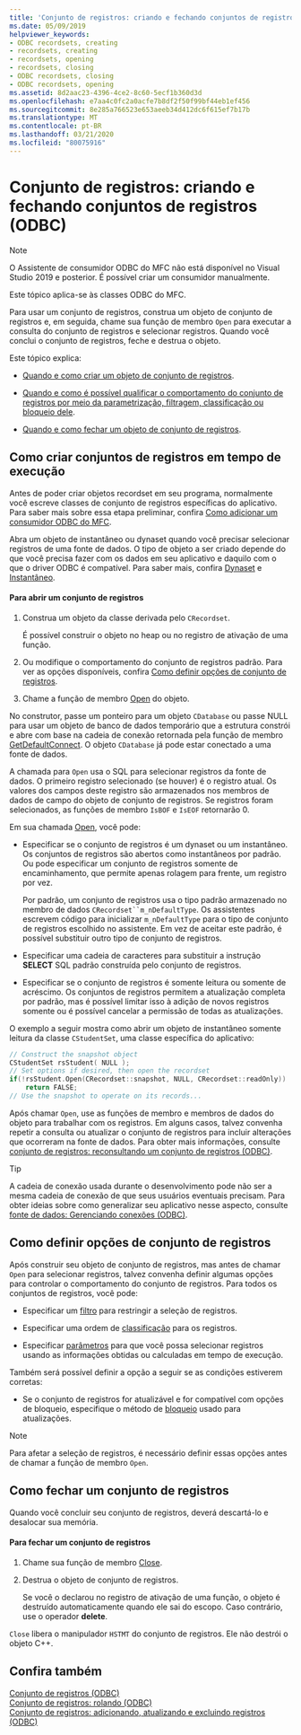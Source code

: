 ```yaml
---
title: 'Conjunto de registros: criando e fechando conjuntos de registros (ODBC)'
ms.date: 05/09/2019
helpviewer_keywords:
- ODBC recordsets, creating
- recordsets, creating
- recordsets, opening
- recordsets, closing
- ODBC recordsets, closing
- ODBC recordsets, opening
ms.assetid: 8d2aac23-4396-4ce2-8c60-5ecf1b360d3d
ms.openlocfilehash: e7aa4c0fc2a0acfe7b8df2f50f99bf44eb1ef456
ms.sourcegitcommit: 8e285a766523e653aeeb34d412dc6f615ef7b17b
ms.translationtype: MT
ms.contentlocale: pt-BR
ms.lasthandoff: 03/21/2020
ms.locfileid: "80075916"
---
```

# <a name="recordset-creating-and-closing-recordsets-odbc"></a>Conjunto de registros: criando e fechando conjuntos de registros (ODBC)

> [!NOTE]
> O Assistente de consumidor ODBC do MFC não está disponível no Visual Studio 2019 e posterior. É possível criar um consumidor manualmente.

Este tópico aplica-se às classes ODBC do MFC.

Para usar um conjunto de registros, construa um objeto de conjunto de registros e, em seguida, chame sua função de membro `Open` para executar a consulta do conjunto de registros e selecionar registros. Quando você conclui o conjunto de registros, feche e destrua o objeto.

Este tópico explica:

- [Quando e como criar um objeto de conjunto de registros](#_core_creating_recordsets_at_run_time).

- [Quando e como é possível qualificar o comportamento do conjunto de registros por meio da parametrização, filtragem, classificação ou bloqueio dele](#_core_setting_recordset_options).

- [Quando e como fechar um objeto de conjunto de registros](#_core_closing_a_recordset).

##  <a name="creating-recordsets-at-run-time"></a><a name="_core_creating_recordsets_at_run_time"></a> Como criar conjuntos de registros em tempo de execução

Antes de poder criar objetos recordset em seu programa, normalmente você escreve classes de conjunto de registros específicas do aplicativo. Para saber mais sobre essa etapa preliminar, confira [Como adicionar um consumidor ODBC do MFC](../../mfc/reference/adding-an-mfc-odbc-consumer.md).

Abra um objeto de instantâneo ou dynaset quando você precisar selecionar registros de uma fonte de dados. O tipo de objeto a ser criado depende do que você precisa fazer com os dados em seu aplicativo e daquilo com o que o driver ODBC é compatível. Para saber mais, confira [Dynaset](../../data/odbc/dynaset.md) e [Instantâneo](../../data/odbc/snapshot.md).

#### <a name="to-open-a-recordset"></a>Para abrir um conjunto de registros

1. Construa um objeto da classe derivada pelo `CRecordset`.

   É possível construir o objeto no heap ou no registro de ativação de uma função.

1. Ou modifique o comportamento do conjunto de registros padrão. Para ver as opções disponíveis, confira [Como definir opções de conjunto de registros](#_core_setting_recordset_options).

1. Chame a função de membro [Open](../../mfc/reference/crecordset-class.md#open) do objeto.

No construtor, passe um ponteiro para um objeto `CDatabase` ou passe NULL para usar um objeto de banco de dados temporário que a estrutura constrói e abre com base na cadeia de conexão retornada pela função de membro [GetDefaultConnect](../../mfc/reference/crecordset-class.md#getdefaultconnect). O objeto `CDatabase` já pode estar conectado a uma fonte de dados.

A chamada para `Open` usa o SQL para selecionar registros da fonte de dados. O primeiro registro selecionado (se houver) é o registro atual. Os valores dos campos deste registro são armazenados nos membros de dados de campo do objeto de conjunto de registros. Se registros foram selecionados, as funções de membro `IsBOF` e `IsEOF` retornarão 0.

Em sua chamada [Open](../../mfc/reference/crecordset-class.md#open), você pode:

- Especificar se o conjunto de registros é um dynaset ou um instantâneo. Os conjuntos de registros são abertos como instantâneos por padrão. Ou pode especificar um conjunto de registros somente de encaminhamento, que permite apenas rolagem para frente, um registro por vez.

   Por padrão, um conjunto de registros usa o tipo padrão armazenado no membro de dados `CRecordset``m_nDefaultType`. Os assistentes escrevem código para inicializar `m_nDefaultType` para o tipo de conjunto de registros escolhido no assistente. Em vez de aceitar este padrão, é possível substituir outro tipo de conjunto de registros.

- Especificar uma cadeia de caracteres para substituir a instrução **SELECT** SQL padrão construída pelo conjunto de registros.

- Especificar se o conjunto de registros é somente leitura ou somente de acréscimo. Os conjuntos de registros permitem a atualização completa por padrão, mas é possível limitar isso à adição de novos registros somente ou é possível cancelar a permissão de todas as atualizações.

O exemplo a seguir mostra como abrir um objeto de instantâneo somente leitura da classe `CStudentSet`, uma classe específica do aplicativo:

```cpp
// Construct the snapshot object
CStudentSet rsStudent( NULL );
// Set options if desired, then open the recordset
if(!rsStudent.Open(CRecordset::snapshot, NULL, CRecordset::readOnly))
    return FALSE;
// Use the snapshot to operate on its records...
```

Após chamar `Open`, use as funções de membro e membros de dados do objeto para trabalhar com os registros. Em alguns casos, talvez convenha repetir a consulta ou atualizar o conjunto de registros para incluir alterações que ocorreram na fonte de dados. Para obter mais informações, consulte [conjunto de registros: reconsultando um conjunto de registros (ODBC)](../../data/odbc/recordset-requerying-a-recordset-odbc.md).

> [!TIP]
>  A cadeia de conexão usada durante o desenvolvimento pode não ser a mesma cadeia de conexão de que seus usuários eventuais precisam. Para obter ideias sobre como generalizar seu aplicativo nesse aspecto, consulte [fonte de dados: Gerenciando conexões (ODBC)](../../data/odbc/data-source-managing-connections-odbc.md).

##  <a name="setting-recordset-options"></a><a name="_core_setting_recordset_options"></a> Como definir opções de conjunto de registros

Após construir seu objeto de conjunto de registros, mas antes de chamar `Open` para selecionar registros, talvez convenha definir algumas opções para controlar o comportamento do conjunto de registros. Para todos os conjuntos de registros, você pode:

- Especificar um [filtro](../../data/odbc/recordset-filtering-records-odbc.md) para restringir a seleção de registros.

- Especificar uma ordem de [classificação](../../data/odbc/recordset-sorting-records-odbc.md) para os registros.

- Especificar [parâmetros](../../data/odbc/recordset-parameterizing-a-recordset-odbc.md) para que você possa selecionar registros usando as informações obtidas ou calculadas em tempo de execução.

Também será possível definir a opção a seguir se as condições estiverem corretas:

- Se o conjunto de registros for atualizável e for compatível com opções de bloqueio, especifique o método de [bloqueio](../../data/odbc/recordset-locking-records-odbc.md) usado para atualizações.

> [!NOTE]
>  Para afetar a seleção de registros, é necessário definir essas opções antes de chamar a função de membro `Open`.

##  <a name="closing-a-recordset"></a><a name="_core_closing_a_recordset"></a> Como fechar um conjunto de registros

Quando você concluir seu conjunto de registros, deverá descartá-lo e desalocar sua memória.

#### <a name="to-close-a-recordset"></a>Para fechar um conjunto de registros

1. Chame sua função de membro [Close](../../mfc/reference/crecordset-class.md#close).

1. Destrua o objeto de conjunto de registros.

   Se você o declarou no registro de ativação de uma função, o objeto é destruído automaticamente quando ele sai do escopo. Caso contrário, use o operador **delete**.

`Close` libera o manipulador `HSTMT` do conjunto de registros. Ele não destrói o objeto C++.

## <a name="see-also"></a>Confira também

[Conjunto de registros (ODBC)](../../data/odbc/recordset-odbc.md)<br/>
[Conjunto de registros: rolando (ODBC)](../../data/odbc/recordset-scrolling-odbc.md)<br/>
[Conjunto de registros: adicionando, atualizando e excluindo registros (ODBC)](../../data/odbc/recordset-adding-updating-and-deleting-records-odbc.md)
